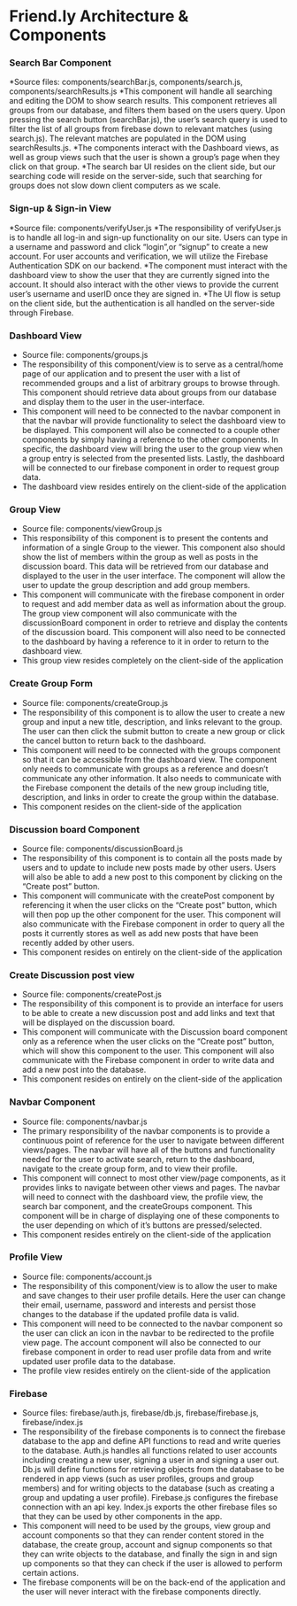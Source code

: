 # Friend.ly Architecture & Components

### Search Bar Component
*Source files: components/searchBar.js, components/search.js, components/searchResults.js
*This component will handle all searching and editing the DOM to show search results. This component retrieves all groups from our database, and filters them based on the users query. Upon pressing the search button (searchBar.js), the user’s search query is used to filter the list of all groups from firebase down to relevant matches (using search.js). The relevant matches are populated in the DOM using searchResults.js.
*The components interact with the Dashboard views, as well as group views such that the user is shown a group’s page when they click on that group.
*The search bar UI resides on the client side, but our searching code will reside on the server-side, such that searching for groups does not slow down client computers as we scale.

### Sign-up & Sign-in View
*Source file: components/verifyUser.js
*The responsibility of verifyUser.js is to handle all log-in and sign-up functionality on our site. Users can type in a username and password and click “login”,or “signup” to create a new account. For user accounts and verification, we will utilize the Firebase Authentication SDK on our backend.
*The component must interact with the dashboard view to show the user that they are currently signed into the account. It should also interact with the other views to provide the current user’s username and userID once they are signed in.
*The UI flow is setup on the client side, but the authentication is all handled on the server-side through Firebase.

### Dashboard View
* Source file: components/groups.js
* The responsibility of this component/view is to serve as a central/home page of our application and to present the user with a list of recommended groups and a list of arbitrary groups to browse through. This component should retrieve data about groups from our database and display them to the user in the user-interface.
* This component will need to be connected to the navbar component in that the navbar will provide functionality to select the dashboard view to be displayed. This component will also be connected to a couple other components by simply having a reference to the other components. In specific, the dashboard view will bring the user to the group view when a group entry is selected from the presented lists. Lastly, the dashboard will be connected to our firebase component in order to request group data.
* The dashboard view resides entirely on the client-side of the application

### Group View
* Source file: components/viewGroup.js
* This responsibility of this component is to present the contents and information of a single Group to the viewer. This component also should show the list of members within the group as well as posts in the discussion board. This data will be retrieved from our database and displayed to the user in the user interface. The component will allow the user to update the group description and add group members. 
* This component will communicate with the firebase component in order to request and add member data as well as information about the group. The group view component will also communicate with the discussionBoard component in order to retrieve and display the contents of the discussion board. This component will also need to be connected to the dashboard by having a reference to it in order to return to the dashboard view. 
* This group view resides completely on the client-side of the application

### Create Group Form
* Source file: components/createGroup.js
* The responsibility of this component is to allow the user to create a new group and input a new title, description, and links relevant to the group. The user can then click the submit button to create a new group or click the cancel button to return back to the dashboard. 
* This component will need to be connected with the groups component so that it can be accessible from the dashboard view. The component only needs to communicate with groups as a reference and doesn’t communicate any other information. It also needs to communicate with the Firebase component the details of the new group including title, description, and links in order to create the group within the database. 
* This component resides on the client-side of the application

### Discussion board Component
* Source file: components/discussionBoard.js
* The responsibility of this component is to contain all the posts made by users and to update to include new posts made by other users. Users will also be able to add a new post to this component by clicking on the “Create post” button. 
* This component will communicate with the createPost component by referencing it when the user clicks on the “Create post” button, which will then pop up the other component for the user. This component will also communicate with the Firebase component in order to query all the posts it currently stores as well as add new posts that have been recently added by other users. 
* This component resides on entirely on the client-side of the application

### Create Discussion post view
* Source file: components/createPost.js
* The responsibility of this component is to provide an interface for users to be able to create a new discussion post and add links and text that will be displayed on the discussion board. 
* This component will communicate with the Discussion board component only as a reference when the user clicks on the “Create post” button, which will show this component to the user. This component will also communicate with the Firebase component in order to write data and add a new post into the database. 
* This component resides on entirely on the client-side of the application

### Navbar Component
* Source file: components/navbar.js
* The primary responsibility of the navbar components is to provide a continuous point of reference for the user to navigate between different views/pages. The navbar will have all of the buttons and functionality needed for the user to activate search, return to the dashboard, navigate to the create group form, and to view their profile.
* This component will connect to most other view/page components, as it provides links to navigate between other views and pages. The navbar will need to connect with the dashboard view, the profile view, the search bar component, and the createGroups component. This component will be in charge of displaying one of these components to the user depending on which of it’s buttons are pressed/selected.
* This component resides entirely on the client-side of the application

### Profile View
* Source file: components/account.js
* The responsibility of this component/view is to allow the user to make and save changes to their user profile details. Here the user can change their email, username, password and interests and persist those changes to the database if the updated profile data is valid.
* This component will need to be connected to the navbar component so the user can click an icon in the navbar to be redirected to the profile view page. The account component will also be connected to our firebase component in order to read user profile data from and write updated user profile data to the database.
* The profile view resides entirely on the client-side of the application

### Firebase
* Source files: firebase/auth.js, firebase/db.js, firebase/firebase.js, firebase/index.js
* The responsibility of the firebase components is to connect the firebase database to the app and define API functions to read and write queries to the database. Auth.js handles all functions related to user accounts including creating a new user, signing a user in and signing a user out. Db.js will define functions for retrieving objects from the database to be rendered in app views (such as user profiles, groups and group members) and for writing objects to the database (such as creating a group and updating a user profile). Firebase.js configures the firebase connection with an api key. Index.js exports the other firebase files so that they can be used by other components in the app.
* This component will need to be used by the groups, view group and account components so that they can render content stored in the database, the create group, account and signup components so that they can write objects to the database, and finally the sign in and sign up components so that they can check if the user is allowed to perform certain actions.
* The firebase components will be on the back-end of the application and the user will never interact with the firebase components directly.
